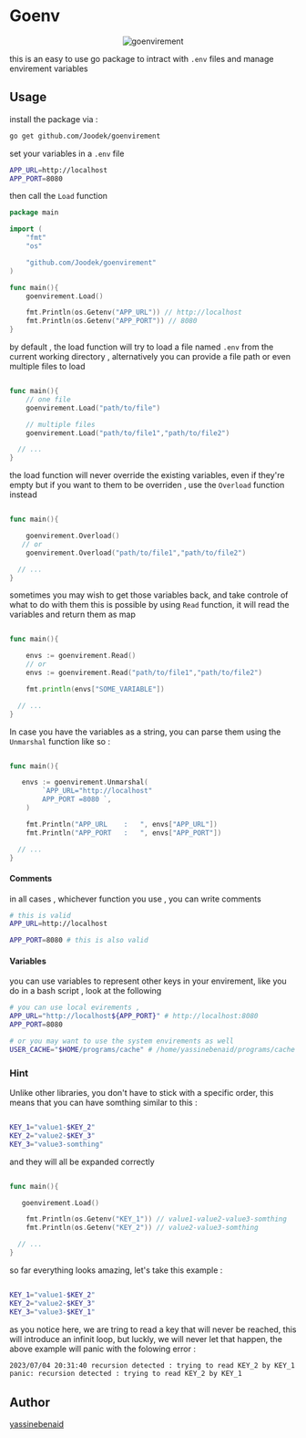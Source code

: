 # Goenv
<div align="center">
	
![goenvirement](https://github.com/Joodek/goenvirement/assets/101285507/9e67c7fa-a361-4670-a440-1b7ac8fa0067)
</div>

this is an easy to use go package to intract with `.env` files and manage envirement variables

## Usage

install the package via :

```bash
go get github.com/Joodek/goenvirement
```

set your variables in a `.env` file

```bash
APP_URL=http://localhost
APP_PORT=8080

```

then call the `Load` function

```go
package main

import (
    "fmt"
    "os"

    "github.com/Joodek/goenvirement"
)

func main(){
    goenvirement.Load()

    fmt.Println(os.Getenv("APP_URL")) // http://localhost
    fmt.Println(os.Getenv("APP_PORT")) // 8080
}

```

by default , the load function will try to load a file named `.env` from the current working directory , alternatively you can provide a file path or even multiple files to load

```go

func main(){
    // one file
    goenvirement.Load("path/to/file")

    // multiple files
    goenvirement.Load("path/to/file1","path/to/file2")

  // ...
}

```

the load function will never override the existing variables, even if they're empty
but if you want to them to be overriden , use the `Overload` function instead

```go

func main(){

    goenvirement.Overload()
   // or
    goenvirement.Overload("path/to/file1","path/to/file2")

  // ...
}

```

sometimes you may wish to get those variables back, and take controle of what to do with them
this is possible by using `Read` function, it will read the variables and return them as map

```go

func main(){

    envs := goenvirement.Read()
    // or
    envs := goenvirement.Read("path/to/file1","path/to/file2")

    fmt.println(envs["SOME_VARIABLE"])

  // ...
}

```

In case you have the variables as a string, you can parse them using the `Unmarshal` function like so :

```go

func main(){

   envs := goenvirement.Unmarshal(
		`APP_URL="http://localhost"
		APP_PORT =8080 `,
	)

	fmt.Println("APP_URL    :   ", envs["APP_URL"])
	fmt.Println("APP_PORT   :   ", envs["APP_PORT"])

  // ...
}

```

#### Comments

in all cases , whichever function you use , you can write comments

```bash
# this is valid
APP_URL=http://localhost

APP_PORT=8080 # this is also valid

```

#### Variables

you can use variables to represent other keys in your envirement, like you do in a bash script , look at the following

```bash
# you can use local evirements ,
APP_URL="http://localhost${APP_PORT}" # http://localhost:8080
APP_PORT=8080

# or you may want to use the system envirements as well
USER_CACHE="$HOME/programs/cache" # /home/yassinebenaid/programs/cache

```

### Hint

Unlike other libraries, you don't have to stick with a specific order, this means that you can have somthing similar to this :

```bash

KEY_1="value1-$KEY_2"
KEY_2="value2-$KEY_3"
KEY_3="value3-somthing"
```

and they will all be expanded correctly

```go

func main(){

   goenvirement.Load()

	fmt.Println(os.Getenv("KEY_1")) // value1-value2-value3-somthing
	fmt.Println(os.Getenv("KEY_2")) // value2-value3-somthing

  // ...
}

```

so far everything looks amazing, let's take this example :

```bash

KEY_1="value1-$KEY_2"
KEY_2="value2-$KEY_3"
KEY_3="value3-$KEY_1"
```

as you notice here, we are tring to read a key that will never be reached, this will introduce an infinit loop, but luckly, we will never let that happen, the above example will panic with the folowing error :

```bash
2023/07/04 20:31:40 recursion detected : trying to read KEY_2 by KEY_1
panic: recursion detected : trying to read KEY_2 by KEY_1
```

## Author

[yassinebenaid](https://github.com/yassinebenaid)
